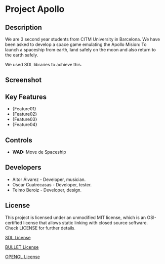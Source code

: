 # Project Apollo

## Description

We are 3 second year students from CITM University in Barcelona. We have been asked to develop a space game emulating the Apollo Mision: To launch a spaceship from earth, land safely on the moon and also return to the earth safely.

We used SDL libraries to achieve this.

## Screenshot

## Key Features

 - {Feature01}
 - {Feature02}
 - {Feature03}
 - {Feature04}
 
## Controls

 - **WAD:** Move de Spaceship

## Developers

 - Aitor Álvarez - Developer, musician.
 - Oscar Cuatrecasas - Developer, tester.
 - Telmo Beroiz - Developer, design.

## License

This project is licensed under an unmodified MIT license, which is an OSI-certified license that allows static linking with closed source software. Check LICENSE for further details.

[SDL License](https://www.libsdl.org/license.php)

[BULLET License](https://opensource.org/licenses/Zlib)

[OPENGL License](https://www.opengl.org/about/#11)
